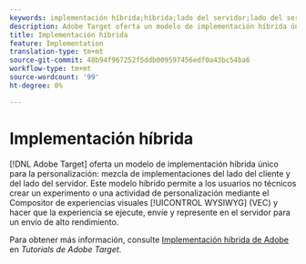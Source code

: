 ```yaml
---
keywords: implementación híbrida;híbrida;lado del servidor;lado del servidor;lado del servidor;lado del cliente;lado del cliente;lado del cliente;implementación híbrida
description: Adobe Target oferta un modelo de implementación híbrida único para la personalización y la fusión de implementaciones en el lado del cliente y del servidor.
title: Implementación híbrida
feature: Implementation
translation-type: tm+mt
source-git-commit: 48b94f967252f5ddb009597456edf0a43bc54ba6
workflow-type: tm+mt
source-wordcount: '99'
ht-degree: 0%

---
```



# Implementación híbrida

[!DNL Adobe Target] oferta un modelo de implementación híbrida único para la personalización: mezcla de implementaciones del lado del cliente y del lado del servidor. Este modelo híbrido permite a los usuarios no técnicos crear un experimento o una actividad de personalización mediante el Compositor de experiencias visuales [!UICONTROL WYSIWYG] (VEC) y hacer que la experiencia se ejecute, envíe y represente en el servidor para un envío de alto rendimiento.

Para obtener más información, consulte [Implementación híbrida de Adobe](https://experienceleague.adobe.com/docs/target-learn/tutorials/implementation/hybrid-deployment.html) en *Tutorials de Adobe Target*.
